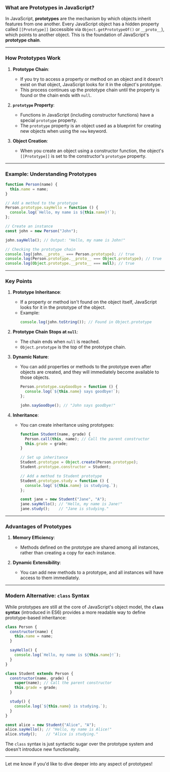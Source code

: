 ### **What are Prototypes in JavaScript?**

In JavaScript, **prototypes** are the mechanism by which objects inherit features from one another. Every JavaScript object has a hidden property called `[[Prototype]]` (accessible via `Object.getPrototypeOf()` or `__proto__`), which points to another object. This is the foundation of JavaScript's **prototype chain**.

---

### **How Prototypes Work**

1. **Prototype Chain**:
   - If you try to access a property or method on an object and it doesn't exist on that object, JavaScript looks for it in the object's prototype.
   - This process continues up the prototype chain until the property is found or the chain ends with `null`.

2. **`prototype` Property**:
   - Functions in JavaScript (including constructor functions) have a special `prototype` property.
   - The `prototype` property is an object used as a blueprint for creating new objects when using the `new` keyword.

3. **Object Creation**:
   - When you create an object using a constructor function, the object's `[[Prototype]]` is set to the constructor's `prototype` property.

---

### **Example: Understanding Prototypes**

```javascript
function Person(name) {
  this.name = name;
}

// Add a method to the prototype
Person.prototype.sayHello = function () {
  console.log(`Hello, my name is ${this.name}!`);
};

// Create an instance
const john = new Person("John");

john.sayHello(); // Output: "Hello, my name is John!"

// Checking the prototype chain
console.log(john.__proto__ === Person.prototype); // true
console.log(Person.prototype.__proto__ === Object.prototype); // true
console.log(Object.prototype.__proto__ === null); // true
```

---

### **Key Points**

1. **Prototype Inheritance**:
   - If a property or method isn't found on the object itself, JavaScript looks for it in the prototype of the object.
   - Example:
     ```javascript
     console.log(john.toString()); // Found in Object.prototype
     ```

2. **Prototype Chain Stops at `null`**:
   - The chain ends when `null` is reached.
   - `Object.prototype` is the top of the prototype chain.

3. **Dynamic Nature**:
   - You can add properties or methods to the prototype even after objects are created, and they will immediately become available to those objects.
     ```javascript
     Person.prototype.sayGoodbye = function () {
       console.log(`${this.name} says goodbye!`);
     };

     john.sayGoodbye(); // "John says goodbye!"
     ```

4. **Inheritance**:
   - You can create inheritance using prototypes:
     ```javascript
     function Student(name, grade) {
       Person.call(this, name); // Call the parent constructor
       this.grade = grade;
     }

     // Set up inheritance
     Student.prototype = Object.create(Person.prototype);
     Student.prototype.constructor = Student;

     // Add a method to Student prototype
     Student.prototype.study = function () {
       console.log(`${this.name} is studying.`);
     };

     const jane = new Student("Jane", "A");
     jane.sayHello(); // "Hello, my name is Jane!"
     jane.study();    // "Jane is studying."
     ```

---

### **Advantages of Prototypes**

1. **Memory Efficiency**:
   - Methods defined on the prototype are shared among all instances, rather than creating a copy for each instance.

2. **Dynamic Extensibility**:
   - You can add new methods to a prototype, and all instances will have access to them immediately.

---

### **Modern Alternative: `class` Syntax**

While prototypes are still at the core of JavaScript's object model, the **`class` syntax** (introduced in ES6) provides a more readable way to define prototype-based inheritance:

```javascript
class Person {
  constructor(name) {
    this.name = name;
  }

  sayHello() {
    console.log(`Hello, my name is ${this.name}!`);
  }
}

class Student extends Person {
  constructor(name, grade) {
    super(name); // Call the parent constructor
    this.grade = grade;
  }

  study() {
    console.log(`${this.name} is studying.`);
  }
}

const alice = new Student("Alice", "A");
alice.sayHello(); // "Hello, my name is Alice!"
alice.study();    // "Alice is studying."
```

The `class` syntax is just syntactic sugar over the prototype system and doesn't introduce new functionality.

---

Let me know if you'd like to dive deeper into any aspect of prototypes!